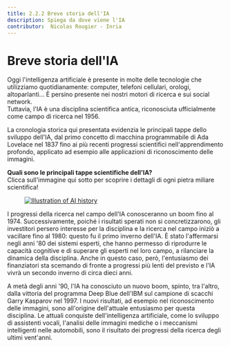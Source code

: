 ```yaml
---
title: 2.2.2 Breve storia dell'IA
description: Spiega da dove viene l'IA
contributor:  Nicolas Rougier - Inria
---
```


# Breve storia dell'IA
Oggi l'intelligenza artificiale è presente in molte delle tecnologie che utilizziamo quotidianamente: computer, telefoni cellulari, orologi, altoparlanti... È persino presente nei nostri motori di ricerca e sui social network.  
Tuttavia, l'IA è una disciplina scientifica antica, riconosciuta ufficialmente come campo di ricerca nel 1956.

La cronologia storica qui presentata evidenzia le principali tappe dello sviluppo dell'IA, dal primo concetto di macchina programmabile di Ada Lovelace nel 1837 fino ai più recenti progressi scientifici nell'apprendimento profondo, applicato ad esempio alle applicazioni di riconoscimento delle immagini.

**Quali sono le principali tappe scientifiche dell'IA?**  
Clicca sull'immagine qui sotto per scoprire i dettagli di ogni pietra miliare scientifica!

<a href="2-2-2-Discover-AI-history-IT/AI-history-IT.html" target="_blank">
<figure>
  <img src="Images/AI-historical-timeline-IT.png" alt="Illustration of AI history"/>
</figure></a>


I progressi della ricerca nel campo dell'IA conosceranno un boom fino al 1974.
Successivamente, poiché i risultati sperati non si concretizzarono, gli investitori persero interesse per la disciplina e la ricerca nel campo iniziò a vacillare fino al 1980: questo fu il primo inverno dell'IA. È stato l'affermarsi negli anni '80 dei sistemi esperti, che hanno permesso di riprodurre le capacità cognitive e di superare gli esperti nel loro campo, a rilanciare la dinamica della disciplina. Anche in questo caso, però, l'entusiasmo dei finanziatori sta scemando di fronte a progressi più lenti del previsto e l'IA vivrà un secondo inverno di circa dieci anni.

A metà degli anni '90, l'IA ha conosciuto un nuovo boom, spinto, tra l'altro, dalla vittoria del programma Deep Blue dell'IBM sul campione di scacchi Garry Kasparov nel 1997. I nuovi risultati, ad esempio nel riconoscimento delle immagini, sono all'origine dell'attuale entusiasmo per questa disciplina. Le attuali conquiste dell'intelligenza artificiale, come lo sviluppo di assistenti vocali, l'analisi delle immagini mediche o i meccanismi intelligenti nelle automobili, sono il risultato dei progressi della ricerca degli ultimi vent'anni.        
